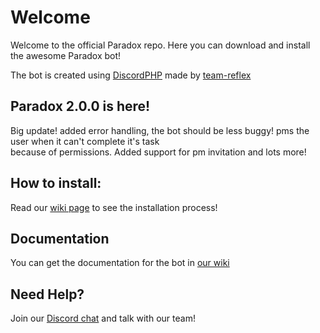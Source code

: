 Welcome
======
Welcome to the official Paradox repo. Here you can download and install the awesome Paradox bot!

The bot is created using [DiscordPHP](https://github.com/teamreflex/DiscordPHP) made by [team-reflex](https://github.com/teamrelfex)

Paradox 2.0.0 is here!
------
Big update! added error handling, the bot should be less buggy! pms the user when it can't complete it's task<br>because of permissions.
Added support for pm invitation and lots more!<br>

How to install:
------
Read our [wiki page](https://github.com/proxikal/DiscordPHPBot/wiki/How-to-install) to see the installation process!

Documentation
------
You can get the documentation for the bot in [our wiki](https://github.com/proxikal/DiscordPHPBot/wiki)

Need Help?
------
Join our [Discord chat](https://discord.gg/0pTKzt2BDIqDS4oW) and talk with our team!
